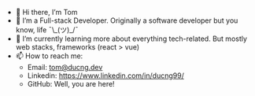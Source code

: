 - 👋 Hi there, I’m Tom
- 👀 I’m a Full-stack Developer. Originally a software developer but you know, life ¯\\\_(ツ)_/¯
- 🌱 I’m currently learning more about everything tech-related. But mostly web stacks, frameworks (react > vue)
- 📫 How to reach me:
  - Email: tom@ducng.dev
  - Linkedin: https://www.linkedin.com/in/ducng99/
  - GitHub: Well, you are here!
